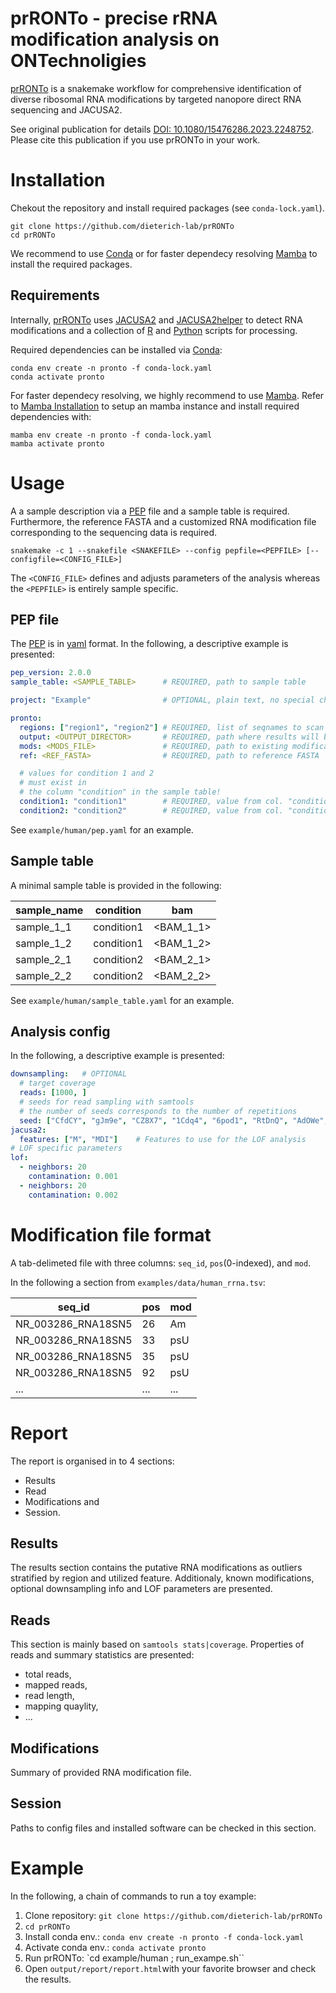 prRONTo - precise rRNA modification analysis on ONTechnoligies
==============================================================

[prRONTo](https://github.com/dieterich-lab/prRONTo) is a snakemake workflow 
for comprehensive identification of diverse ribosomal RNA modifications
 by targeted nanopore direct RNA sequencing and JACUSA2.

See original publication for details [DOI: 10.1080/15476286.2023.2248752](https://www.tandfonline.com/doi/full/10.1080/15476286.2023.2248752).
Please cite this publication if you use prRONTo in your work.

# Installation

Chekout the repository and install required packages (see `conda-lock.yaml`).

```
git clone https://github.com/dieterich-lab/prRONTo
cd prRONTo
```

We recommend to use [Conda](https://conda.io) or for faster dependecy resolving [Mamba](https://github.com/mamba-org/mamba) to install the required packages.

## Requirements

Internally, [prRONTo](https://github.com/dieterich-lab/prRONTo) uses 
[JACUSA2](https://dieterich-lab/JACUSA2) and 
[JACUSA2helper](https://github.com/dieterich-lab/JACUSA2helper) to
detect RNA modifications and a collection of 
[R](https://www.r-project.org) and [Python](https://www.python.org) scripts for processing.

Required dependencies can be installed via [Conda](https://conda.io):
```
conda env create -n pronto -f conda-lock.yaml
conda activate pronto
```

For faster dependecy resolving, we highly recommend to use [Mamba](https://github.com/mamba-org/mamba). Refer to [Mamba Installation](https://mamba.readthedocs.io/en/latest/installation/mamba-installation.html) to setup an mamba instance and install required dependencies with:
```
mamba env create -n pronto -f conda-lock.yaml
mamba activate pronto
```



# Usage

A a sample description via a [PEP](https://pep.databio.org/en/2.0.0) file and a sample table is required.
Furthermore, the reference FASTA and a customized RNA modification file corresponding to the sequencing data is required.

```
snakemake -c 1 --snakefile <SNAKEFILE> --config pepfile=<PEPFILE> [--configfile=<CONFIG_FILE>]
```
The `<CONFIG_FILE>` defines and adjusts parameters of the analysis whereas the `<PEPFILE>` is entirely sample specific.

## PEP file

The [PEP](https://pep.databio.org/en/2.0.0/) is in [yaml](https://yaml.org/) format.
In the following, a descriptive example is presented:

```yaml
pep_version: 2.0.0
sample_table: <SAMPLE_TABLE>      # REQUIRED, path to sample table

project: "Example"                # OPTIONAL, plain text, no special characters

pronto:
  regions: ["region1", "region2"] # REQUIRED, list of seqnames to scan for modifications
  output: <OUTPUT_DIRECTOR>       # REQUIRED, path where results will be written to
  mods: <MODS_FILE>               # REQUIRED, path to existing modification annotation
  ref: <REF_FASTA>                # REQUIRED, path to reference FASTA

  # values for condition 1 and 2 
  # must exist in
  # the column "condition" in the sample table!
  condition1: "condition1"        # REQUIRED, value from col. "condition" in sample table
  condition2: "condition2"        # REQUIRED, value from col. "condition", in sample table
```

See `example/human/pep.yaml` for an example.

## Sample table

A minimal sample table is provided in the following:

| sample_name | condition  | bam       |
| ------------| ---------- | --------- |
| sample_1_1  | condition1 | <BAM_1_1> |
| sample_1_2  | condition1 | <BAM_1_2> |
| sample_2_1  | condition2 | <BAM_2_1> |
| sample_2_2  | condition2 | <BAM_2_2> |

See `example/human/sample_table.yaml` for an example.

## Analysis config

In the following, a descriptive example is presented:

```yaml
downsampling:   # OPTIONAL
  # target coverage
  reads: [1000, ]
  # seeds for read sampling with samtools
  # the number of seeds corresponds to the number of repetitions
  seed: ["CfdCY", "gJm9e", "CZ8X7", "1Cdq4", "6pod1", "RtDnQ", "AdOWe", ]
jacusa2:
  features: ["M", "MDI"]    # Features to use for the LOF analysis
# LOF specific parameters
lof:
  - neighbors: 20
    contamination: 0.001
  - neighbors: 20
    contamination: 0.002
```

# Modification file format

A tab-delimeted file with three columns: `seq_id`, `pos`(0-indexed), and `mod`.

In the following a section from `examples/data/human_rrna.tsv`:

| seq_id             | pos | mod |
| ------------------ | --- | --- |
| NR_003286_RNA18SN5 | 26  | Am  |
| NR_003286_RNA18SN5 | 33  | psU |
| NR_003286_RNA18SN5 | 35  | psU |
| NR_003286_RNA18SN5 | 92  | psU |
| ...                | ... | ... |

# Report

The report is organised in to 4 sections:

* Results
* Read
* Modifications and 
* Session.

## Results

The results section contains the putative RNA modifications as outliers stratified 
by region and utilized feature.
Additionaly, known modifications, optional downsampling info and LOF parameters are presented.

## Reads

This section is mainly based on `samtools stats|coverage`. 
Properties of reads and summary statistics are presented:

* total reads,
* mapped reads,
* read length,
* mapping quaylity, 
* ...

## Modifications

Summary of provided RNA modification file.

## Session

Paths to config files and installed software can be checked in this section.

# Example

In the following, a chain of commands to run a toy example:

1. Clone repository: `git clone https://github.com/dieterich-lab/prRONTo`
2. `cd prRONTo`
3. Install conda env.: `conda env create -n pronto -f conda-lock.yaml`
4. Activate conda env.: `conda activate pronto`
5. Run prRONTo: `cd example/human ; run_exampe.sh``
6. Open `output/report/report.html`with your favorite browser and check the results.
